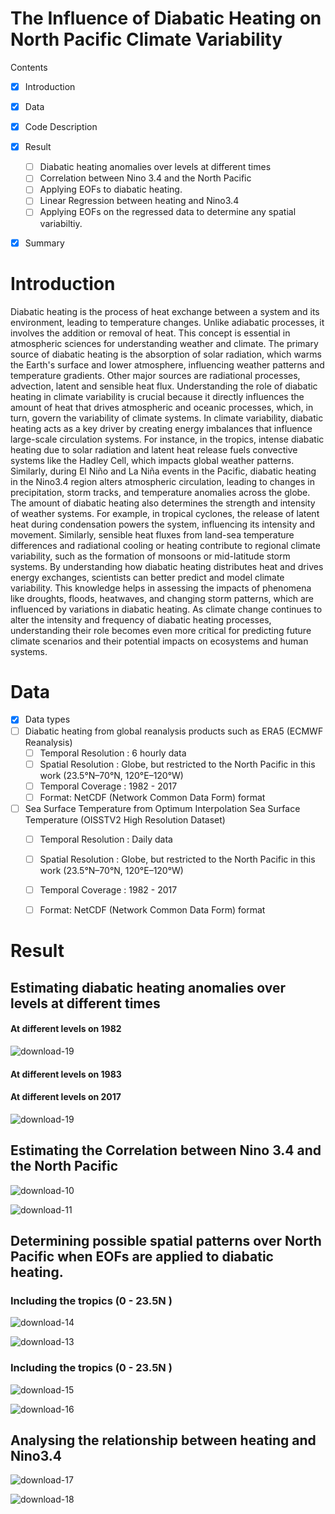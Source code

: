 # The Influence of Diabatic Heating on North Pacific Climate Variability

Contents
 - [x] Introduction
 - [x] Data
 - [x] Code Description
 - [x] Result 
   - [ ]  Diabatic heating anomalies over levels at different times
   - [ ]  Correlation between Nino 3.4 and the North Pacific
   - [ ]  Applying EOFs to diabatic heating.
   - [ ]  Linear Regression between heating and Nino3.4
   - [ ]  Applying EOFs on the regressed data to determine any spatial variabiltiy.
 - [x] Summary 


# Introduction

Diabatic heating is the process of heat exchange between a system and its environment, leading to temperature changes. Unlike adiabatic processes, it involves the addition or removal of heat. This concept is essential in atmospheric sciences for understanding weather and climate.
The primary source of diabatic heating is the absorption of solar radiation, which warms the Earth's surface and lower atmosphere, influencing weather patterns and temperature gradients. Other major sources are radiational processes, advection, latent and sensible heat flux.
Understanding the role of diabatic heating in climate variability is crucial because it directly influences the amount of heat that drives atmospheric and oceanic processes, which, in turn, govern the variability of climate systems. In climate variability, diabatic heating acts as a key driver by creating energy imbalances that influence large-scale circulation systems. For instance, in the tropics, intense diabatic heating due to solar radiation and latent heat release fuels convective systems like the Hadley Cell, which impacts global weather patterns. Similarly, during El Niño and La Niña events in the Pacific, diabatic heating in the Nino3.4 region alters atmospheric circulation, leading to changes in precipitation, storm tracks, and temperature anomalies across the globe.
The amount of diabatic heating also determines the strength and intensity of weather systems. For example, in tropical cyclones, the release of latent heat during condensation powers the system, influencing its intensity and movement. Similarly, sensible heat fluxes from land-sea temperature differences and radiational cooling or heating contribute to regional climate variability, such as the formation of monsoons or mid-latitude storm systems. By understanding how diabatic heating distributes heat and drives energy exchanges, scientists can better predict and model climate variability. This knowledge helps in assessing the impacts of phenomena like droughts, floods, heatwaves, and changing storm patterns, which are influenced by variations in diabatic heating. As climate change continues to alter the intensity and frequency of diabatic heating processes, understanding their role becomes even more critical for predicting future climate scenarios and their potential impacts on ecosystems and human systems.

# Data 
 - [x] Data types
  - [ ] Diabatic heating from global reanalysis products such as ERA5 (ECMWF Reanalysis)
    - [ ] Temporal Resolution : 6 hourly data
    - [ ] Spatial Resolution : Globe, but restricted to the North Pacific in this work (23.5°N–70°N, 120°E–120°W)
    - [ ] Temporal Coverage : 1982 - 2017
    - [ ] Format: NetCDF (Network Common Data Form) format
  - [ ] Sea Surface Temperature from Optimum Interpolation Sea Surface Temperature (OISSTV2 High Resolution Dataset)
    - [ ] Temporal Resolution : Daily data
    - [ ] Spatial Resolution : Globe, but restricted to the North Pacific in this work (23.5°N–70°N, 120°E–120°W)
    - [ ] Temporal Coverage : 1982 - 2017
    - [ ] Format: NetCDF (Network Common Data Form) format


# Result
 ## Estimating diabatic heating anomalies over levels at different times
   #### At different levels on 1982

 ![download-19](https://github.com/user-attachments/assets/a918a7ab-df31-4a64-a0ed-ad2239d50fca)
   
   
   #### At different levels on 1983
 

   #### At different levels on 2017
   ![download-19](https://github.com/user-attachments/assets/510fe7b4-3e96-491d-aba2-398d1888d0df)

   
 

 
 ## Estimating the Correlation between Nino 3.4 and the North Pacific

   ![download-10](https://github.com/user-attachments/assets/23977a3e-d050-40fe-8a8f-68cf1b7c1047)


   ![download-11](https://github.com/user-attachments/assets/c3690bc4-d995-4d22-983e-3149eaaa498c)


  ## Determining possible spatial patterns over North Pacific when EOFs are applied to diabatic heating. 
   ###  Including the tropics (0 - 23.5N )

   ![download-14](https://github.com/user-attachments/assets/ee3b38bf-62fc-4003-a6d6-f80182c6d252)
     
     
   ![download-13](https://github.com/user-attachments/assets/3e2cf82b-c168-443b-a660-82ef89ea9f96)

   ### Including the tropics (0 - 23.5N )

          
   ![download-15](https://github.com/user-attachments/assets/662baba1-563e-41bf-9bdd-fcb3d1bdccb7)


   ![download-16](https://github.com/user-attachments/assets/58772c4e-f9b7-4678-9785-8e728e5e5b72)

## Analysing the relationship between heating and Nino3.4

   ![download-17](https://github.com/user-attachments/assets/c7979b44-fda7-4068-9db2-19e2441cebf7)

   ![download-18](https://github.com/user-attachments/assets/c49c6406-3c9b-478f-b650-600fedec0a25)
 
























